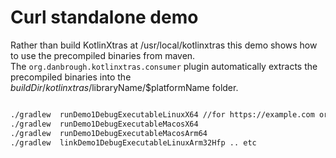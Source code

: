 # Curl standalone demo

Rather than build KotlinXtras at /usr/local/kotlinxtras this demo shows how to use the precompiled binaries
from maven.  
The `org.danbrough.kotlinxtras.consumer` plugin automatically extracts the precompiled binaries into the $buildDir/kotlinxtras/$libraryName/$platformName folder.  


```bash

./gradlew  runDemo1DebugExecutableLinuxX64 //for https://example.com or -Purl=https://...
./gradlew  runDemo1DebugExecutableMacosX64
./gradlew  runDemo1DebugExecutableMacosArm64
./gradlew  linkDemo1DebugExecutableLinuxArm32Hfp .. etc 

```



